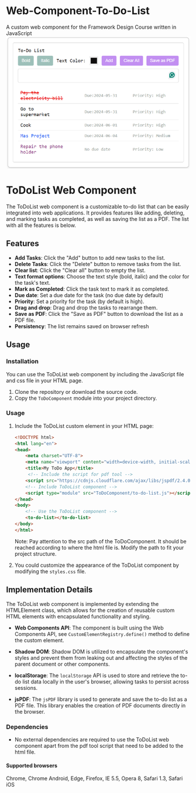 # Web-Component-To-Do-List
A custom web component for the Framework Design Course written in JavaScript
![Example](img.png)
# ToDoList Web Component

The ToDoList web component is a customizable to-do list that can be easily integrated into web applications. It provides features like adding, deleting, and marking tasks as completed, as well as saving the list as a PDF. The list with all the features is below.

## Features

- **Add Tasks**: Click the "Add" button to add new tasks to the list.
- **Delete Tasks**: Click the "Delete" button to remove tasks from the list.
- **Clear list**: Click the "Clear all" button to empty the list.
- **Text format options**: Choose the text style (bold, italic) and the color for the task's text.
- **Mark as Completed**: Click the task text to mark it as completed.
- **Due date**: Set a due date for the task (no due date by default)
- **Priority**: Set a priority for the task (by default is high).
- **Drag and drop**: Drag and drop the tasks to rearrange them.
- **Save as PDF**: Click the "Save as PDF" button to download the list as a PDF file.
- **Persistency**: The list remains saved on browser refresh

## Usage

### Installation

You can use the ToDoList web component by including the JavaScript file and css file in your HTML page.

1. Clone the repository or download the source code.
2. Copy the `ToDoComponent` module into your project directory.

### Usage

1. Include the ToDoList custom element in your HTML page:

    ```html
    <!DOCTYPE html>
    <html lang="en">
    <head>
        <meta charset="UTF-8">
        <meta name="viewport" content="width=device-width, initial-scale=1.0">
        <title>My ToDo App</title>
         <!-- Include the script for pdf tool -->
        <script src="https://cdnjs.cloudflare.com/ajax/libs/jspdf/2.4.0/jspdf.umd.min.js"></script>
        <!-- Include ToDoList component -->
        <script type="module" src="ToDoComponent/to-do-list.js"></script>
    </head>
    <body>
        <!-- Use the ToDoList component -->
        <to-do-list></to-do-list>
    </body>
    </html>
    ```

    Note: Pay attention to the src path of the ToDoComponent. It should be reached according to where the html file is. Modify the path to fit your project structure.

2. You could customize the appearance of the ToDoList component by modifying the `styles.css` file.

## Implementation Details

The ToDoList web component is implemented by extending the HTMLElement class, which allows for the creation of reusable custom HTML elements with encapsulated functionality and styling.

- **Web Components API**: The component is built using the Web Components API, see `CustomElementRegistry.define()` method to define the custom element.

- **Shadow DOM**: Shadow DOM is utilized to encapsulate the component's styles and prevent them from leaking out and affecting the styles of the parent document or other components.

- **localStorage**: The `localStorage` API is used to store and retrieve the to-do list data locally in the user's browser, allowing tasks to persist across sessions.

- **jsPDF**: The `jsPDF` library is used to generate and save the to-do list as a PDF file. This library enables the creation of PDF documents directly in the browser.
  

### Dependencies

- No external dependencies are required to use the ToDoList web component apart from the pdf tool script that need to be added to the html file.

#### Supported browsers 
Chrome, Chrome Android, Edge, Firefox, IE 5.5, Opera 8, Safari 1.3, Safari iOS

